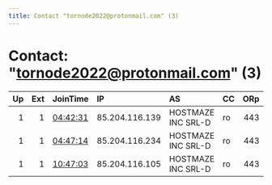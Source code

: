 ```yaml
---
title: Contact "tornode2022@protonmail.com" (3)
---
```


# Contact: "tornode2022@protonmail.com" (3)

|   Up |   Ext | JoinTime                                                                                              | IP             | AS                 | CC   |   ORp |   Dirp | OS    | Version   | Nickname   |   eFamMembers |
|-----:|------:|:------------------------------------------------------------------------------------------------------|:---------------|:-------------------|:-----|------:|-------:|:------|:----------|:-----------|--------------:|
|    1 |     1 | [04:42:31](https://nusenu.github.io/OrNetStats/w/relay/51F42E2167CD3C76D0B9C51CB124DC180599F179.html) | 85.204.116.139 | HOSTMAZE INC SRL-D | ro   |   443 |      0 | Linux | 0.4.7.10  | hogman6    |            10 |
|    1 |     1 | [04:47:14](https://nusenu.github.io/OrNetStats/w/relay/5377F2612AEC0314A4E0B58389F020947129C02D.html) | 85.204.116.234 | HOSTMAZE INC SRL-D | ro   |   443 |      0 | Linux | 0.4.7.10  | hogman2    |             9 |
|    1 |     1 | [10:47:03](https://nusenu.github.io/OrNetStats/w/relay/F3D87F612636F3BECD7F6AC5BA50AC73E9AC8F84.html) | 85.204.116.105 | HOSTMAZE INC SRL-D | ro   |   443 |      0 | Linux | 0.4.7.10  | hogman1    |             9 |
